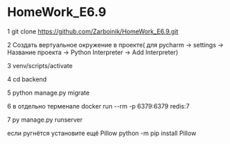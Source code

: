 # HomeWork_E6.9

1 git clone https://github.com/Zarboinik/HomeWork_E6.9.git

2 Создать вертуальное окружение в проекте( для pycharm -> settings -> Название проекта -> Python Interpreter -> Add Interpreter)

3 venv/scripts/activate

4 cd backend

5 python manage.py migrate

6 в отдельно терменале docker run --rm -p 6379:6379 redis:7

7 py manage.py runserver


если ругнётся установите ещё Pillow 
python -m pip install Pillow
